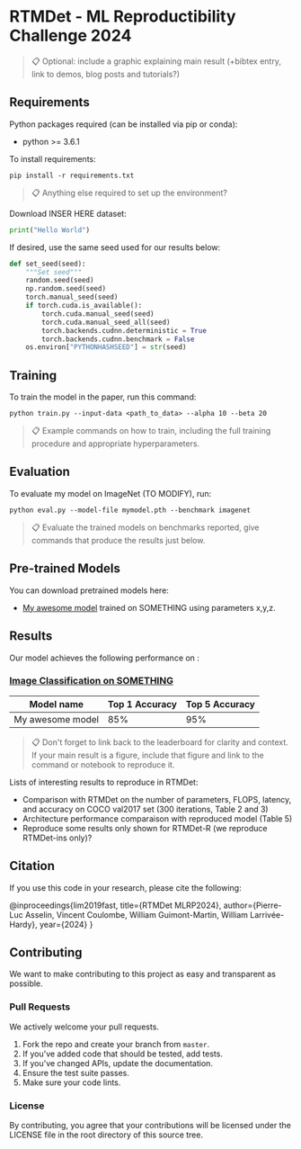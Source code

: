 # RTMDet - ML Reproductibility Challenge 2024

>📋  Optional: include a graphic explaining main result (+bibtex entry, link to demos, blog posts and tutorials?)

## Requirements

Python packages required (can be installed via pip or conda):

- python >= 3.6.1

To install requirements:

```setup
pip install -r requirements.txt
```

>📋  Anything else required to set up the environment?

Download INSER HERE dataset:

```python
print("Hello World")
```

If desired, use the same seed used for our results below:

```python
def set_seed(seed):
    """Set seed"""
    random.seed(seed)
    np.random.seed(seed)
    torch.manual_seed(seed)
    if torch.cuda.is_available():
        torch.cuda.manual_seed(seed)
        torch.cuda.manual_seed_all(seed)
        torch.backends.cudnn.deterministic = True
        torch.backends.cudnn.benchmark = False
    os.environ["PYTHONHASHSEED"] = str(seed)
```

## Training

To train the model in the paper, run this command:

```train
python train.py --input-data <path_to_data> --alpha 10 --beta 20
```

>📋  Example commands on how to train, including the full training procedure and appropriate hyperparameters.

## Evaluation

To evaluate my model on ImageNet (TO MODIFY), run:

```eval
python eval.py --model-file mymodel.pth --benchmark imagenet
```

>📋  Evaluate the trained models on benchmarks reported, give commands that produce the results just below.

## Pre-trained Models

You can download pretrained models here:

- [My awesome model](https://drive.google.com/mymodel.pth) trained on SOMETHING using parameters x,y,z. 

## Results

Our model achieves the following performance on :

### [Image Classification on SOMETHING](https://paperswithcode.com/sota/image-classification-on-imagenet)

| Model name         | Top 1 Accuracy  | Top 5 Accuracy |
| ------------------ |---------------- | -------------- |
| My awesome model   |     85%         |      95%       |

>📋  Don't forget to link back to the leaderboard for clarity and context. If your main result is a figure, include that figure and link to the command or notebook to reproduce it. 

Lists of interesting results to reproduce in RTMDet:

- Comparison with RTMDet on the number of parameters, FLOPS, latency, and accuracy on COCO
val2017 set (300 iterations, Table 2 and 3)
- Architecture performance comparaison with reproduced model (Table 5)
- Reproduce some results only shown for RTMDet-R (we reproduce RTMDet-ins only)?

## Citation

If you use this code in your research, please cite the following:

@inproceedings{lim2019fast,
  title={RTMDet MLRP2024},
  author={Pierre-Luc Asselin, Vincent Coulombe, William Guimont-Martin, William Larrivée-Hardy},
  year={2024}
}

## Contributing

We want to make contributing to this project as easy and transparent as
possible.

### Pull Requests
We actively welcome your pull requests.

1. Fork the repo and create your branch from `master`.
2. If you've added code that should be tested, add tests.
3. If you've changed APIs, update the documentation.
4. Ensure the test suite passes.
5. Make sure your code lints.

### License
By contributing, you agree that your contributions will be licensed
under the LICENSE file in the root directory of this source tree.
